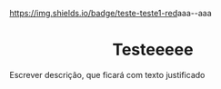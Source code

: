 https://img.shields.io/badge/teste-teste1-red<LABEL>aaa-<MESSAGE>-aaa<COLOR>

<h1 align="center"> Testeeeee </h1>
<p align="justify"> Escrever descrição, que ficará com texto justificado </p>
